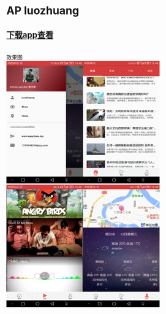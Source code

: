 # AP luozhuang
<h2><a href="https://github.com/JaycRor/NewsDemo/blob/master/app-release.apk">下载app查看</a></h2><br>
<a>效果图</a><br>
<img src="https://github.com/JaycRor/NewsDemo/blob/master/home.png" width="200px" height="320px"><img src="https://github.com/JaycRor/NewsDemo/blob/master/news.png" width="200px" height="320px"><img src="https://github.com/JaycRor/NewsDemo/blob/master/video.png" width="200px" height="320px"><img src="https://github.com/JaycRor/NewsDemo/blob/master/location.png" width="200px" height="320px">
